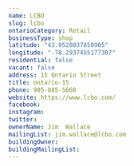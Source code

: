 ```yaml
---
name: LCBO 
slug: lcbo
ontarioCategory: Retail
businessType: shop
latitude: "43.9520837858905"
longitude: "-78.2937455177307"
residential: false
vacant: false
address: 15 Ontario Street
title: ontario-15
phone: 905-885-5668
website: https://www.lcbo.com/
facebook: 
instagram: 
twitter: 
ownerName: Jim  Wallace
mailingList: jim.wallace@lcbo.com 
buildingOwner: 
buildingMailingList: 
---
```


